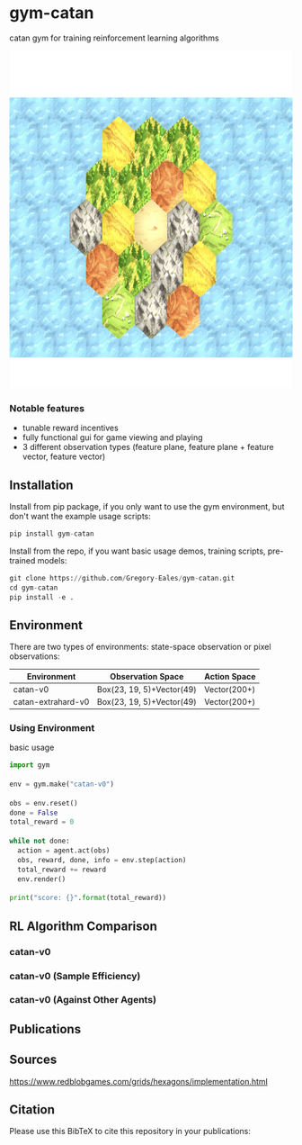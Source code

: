 # gym-catan
catan gym for training reinforcement learning algorithms

<img src="https://github.com/Gregory-Eales/gym-catan/blob/master/img/title_img.png" height="600" />




### Notable features

- tunable reward incentives
- fully functional gui for game viewing and playing
- 3 different observation types (feature plane, feature plane + feature vector, feature vector)

## Installation

Install from pip package, if you only want to use the gym environment, but don't want the example usage scripts:

```python
pip install gym-catan
```

Install from the repo, if you want basic usage demos, training scripts, pre-trained models:

```python
git clone https://github.com/Gregory-Eales/gym-catan.git
cd gym-catan
pip install -e .
```

## Environment

There are two types of environments: state-space observation or pixel observations:

|Environment|Observation Space|Action Space
|---|---|---|
|catan-v0|Box(23, 19, 5)+Vector(49)|Vector(200+)
|catan-extrahard-v0|Box(23, 19, 5)+Vector(49)|Vector(200+)


### Using Environment

basic usage

```python
import gym

env = gym.make("catan-v0")

obs = env.reset()
done = False
total_reward = 0

while not done:
  action = agent.act(obs)
  obs, reward, done, info = env.step(action)
  total_reward += reward
  env.render()

print("score: {}".format(total_reward))
```



## RL Algorithm Comparison


### catan-v0


### catan-v0 (Sample Efficiency)


### catan-v0 (Against Other Agents)


## Publications

## Sources

https://www.redblobgames.com/grids/hexagons/implementation.html


## Citation

Please use this BibTeX to cite this repository in your publications:

```

```
